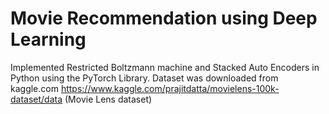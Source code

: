 # Movie Recommendation using Deep Learning
Implemented Restricted Boltzmann machine and Stacked Auto Encoders in Python using the PyTorch Library. 
Dataset was downloaded from kaggle.com https://www.kaggle.com/prajitdatta/movielens-100k-dataset/data (Movie Lens dataset)